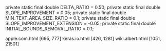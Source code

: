 private static final double DELTA_RATIO = 0.50;
private static final double SLOPE_IMPROVEMENT = 0.05;
private static final double MIN_TEXT_AREA_SIZE_RATIO = 0.1;
private static final double SLOPE_IMPROVEMENT_EXTENSION = -0.05;
private static final double INITIAL_BOUNDS_REMOVAL_RATIO = 0.1;

apple.com.html
[695, 777]
keras.io.html
[426, 1281]
wiki.albert.html
[1051, 21501]
